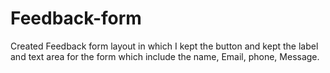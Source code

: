 # Feedback-form
Created Feedback form layout in which I  kept the button and kept the label and text area for the form which include the name, Email,  phone, Message.
